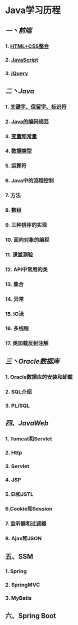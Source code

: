 # Java学习历程

## *一丶前端*

### 1.  [HTML+CSS整合](Html+Css/README.md) 

### 2.  [JavaScript](JavaScript/README.md) 

### 3.  [jQuery](jQuery/README.md) 

## *二丶Java*

### 1.  [关键字、保留字、标识符](Java/Day02/README#一-关键字-保留字-标识符) 

### 2.  [Java的编码规范](Java/Day02/README#二、Java的编码规范) 

### 3.  [变量和常量](Java/Day02/README#三、变量和常量) 

### 4.  [数据类型](Java/Day02/README#四、数据类型) 

### 5. 运算符

### 6. Java中的流程控制

### 7. 方法

### 8. 数组

### 9. 三种排序的实现

### 10. 面向对象的编程

### 11. 课堂测验

### 12. API中常用的类

### 13. 集合

### 14. 异常

### 15. IO流

### 16. 多线程

### 17. 类加载反射注解

## *三丶Oracle数据库*

### 1. Oracle数据库的安装和卸载

### 2. SQL介绍

### 3. PL/SQL

## *四、JavaWeb*

### 1. Tomcat和Servlet

### 2. Http

### 3. Servlet

### 4. JSP

### 5. El和JSTL

### 6.Cookie和Session

### 7. 监听器和过滤器

### 8. Ajax和JSON

## 五、SSM

### 1. Spring

### 2. SpringMVC

### 3. MyBatis

## 六、Spring Boot